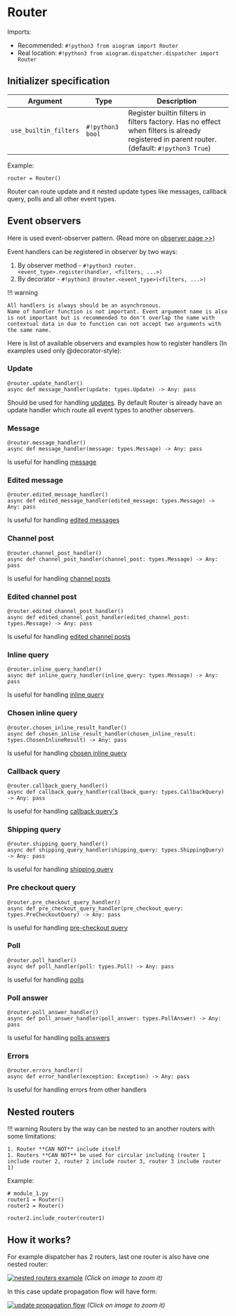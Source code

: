 # Router
Imports:

- Recommended: `#!python3 from aiogram import Router`
- Real location: `#!python3 from aiogram.dispatcher.dispatcher import Router`


## Initializer specification
| Argument | Type | Description |
| - | - | - |
| `use_builtin_filters` | `#!python3 bool` | Register builtin filters in filters factory. Has no effect when filters is already registered in parent router. (default: `#!python3 True`) | 

Example:
```python3
router = Router()
```

Router can route update and it nested update types like messages, callback query, polls and all other event types.

## Event observers
Here is used event-observer pattern. (Read more on [observer page >>](observer.md))

Event handlers can be registered in observer by two ways:

1. By observer method - `#!python3 router.<event_type>.register(handler, <filters, ...>)`
1. By decorator - `#!python3 @router.<event_type>(<filters, ...>)`

!!! warning
    
    All handlers is always should be an asynchronous.
    Name of handler function is not important. Event argument name is also is not important but is recommended to don't overlap the name with contextual data in due to function can not accept two arguments with the same name.  

Here is list of available observers and examples how to register handlers (In examples used only @decorator-style):

### Update
```python3
@router.update_handler()
async def message_handler(update: types.Update) -> Any: pass
```
Should be used for handling [updates](../api/types/update.md). By default Router is already have an update handler which route all event types to another observers.

### Message
```python3
@router.message_handler()
async def message_handler(message: types.Message) -> Any: pass
```
Is useful for handling [message](../api/types/message.md)

### Edited message
```python3
@router.edited_message_handler()
async def edited_message_handler(edited_message: types.Message) -> Any: pass
```
Is useful for handling [edited messages](../api/types/message.md)

### Channel post
```python3
@router.channel_post_handler()
async def channel_post_handler(channel_post: types.Message) -> Any: pass
```
Is useful for handling [channel posts](../api/types/message.md)

### Edited channel post
```python3
@router.edited_channel_post_handler()
async def edited_channel_post_handler(edited_channel_post: types.Message) -> Any: pass
```
Is useful for handling [edited channel posts](../api/types/message.md)

### Inline query
```python3
@router.inline_query_handler()
async def inline_query_handler(inline_query: types.Message) -> Any: pass
```
Is useful for handling [inline query](../api/types/inline_query.md)

### Chosen inline query
```python3
@router.chosen_inline_result_handler()
async def chosen_inline_result_handler(chosen_inline_result: types.ChosenInlineResult) -> Any: pass
```
Is useful for handling [chosen inline query](../api/types/chosen_inline_result.md)

### Callback query
```python3
@router.callback_query_handler()
async def callback_query_handler(callback_query: types.CallbackQuery) -> Any: pass
```
Is useful for handling [callback query's](../api/types/callback_query.md)

### Shipping query
```python3
@router.shipping_query_handler()
async def shipping_query_handler(shipping_query: types.ShippingQuery) -> Any: pass
```
Is useful for handling [shipping query](../api/types/shipping_query.md)

### Pre checkout query
```python3
@router.pre_checkout_query_handler()
async def pre_checkout_query_handler(pre_checkout_query: types.PreCheckoutQuery) -> Any: pass
```
Is useful for handling [pre-checkout query](../api/types/pre_checkout_query.md)

### Poll
```python3
@router.poll_handler()
async def poll_handler(poll: types.Poll) -> Any: pass
```
Is useful for handling [polls](../api/types/poll.md)

### Poll answer
```python3
@router.poll_answer_handler()
async def poll_answer_handler(poll_answer: types.PollAnswer) -> Any: pass
```
Is useful for handling [polls answers](../api/types/poll_answer.md)

### Errors
```python3
@router.errors_handler()
async def error_handler(exception: Exception) -> Any: pass
```
Is useful for handling errors from other handlers


## Nested routers

!!! warning
    Routers by the way can be nested to an another routers with some limitations:
    
    1. Router **CAN NOT** include itself
    1. Routers **CAN NOT** be used for circular including (router 1 include router 2, router 2 include router 3, router 3 include router 1)


Example:
```python3
# module_1.py
router1 = Router()
router2 = Router()

router2.include_router(router1)
```


## How it works?

For example dispatcher has 2 routers, last one router is also have one nested router:

[![nested routers example](../assets/images/nested_routers_example.png)](../assets/images/nested_routers_example.png)
_(Click on image to zoom it)_

In this case update propagation flow will have form:

[![update propagation flow](../assets/images/update_propagation_flow.png)](../assets/images/update_propagation_flow.png)
_(Click on image to zoom it)_

